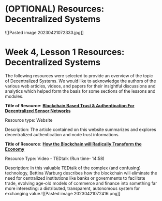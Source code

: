 # (OPTIONAL) Resources: Decentralized Systems
![[Pasted image 20230421072333.jpg]]
# **Week 4, Lesson 1 Resources: Decentralized Systems**

The following resources were selected to provide an overview of the topic of Decentralized Systems. We would like to acknowledge the authors of the various web articles, videos, and papers for their insightful discussions and analytics which helped form the basis for some sections of the lessons and modules.

**Title of Resource:** [**Blockchain Based Trust & Authentication For Decentralized Sensor Networks**](https://arxiv.org/pdf/1706.01730.pdf)

Resource type: Website

Description: The article contained on this website summarizes and explores decentralized authentication and node trust informations.

**Title of Resource:** [**How the Blockchain will Radically Transform the Economy**](https://www.ted.com/talks/bettina_warburg_how_the_blockchain_will_radically_transform_the_economy?utm_campaign=tedspread--b&utm_medium=referral&utm_source=tedcomshare)

Resource Type: Video - TEDtalk (Run time- 14:58)

Description: In this valuable TEDtalk of the complex (and confusing) technology, Bettina Warburg describes how the blockchain will eliminate the need for centralized institutions like banks or governments to facilitate trade, evolving age-old models of commerce and finance into something far more interesting: a distributed, transparent, autonomous system for exchanging value.![[Pasted image 20230421072416.png]]

